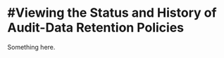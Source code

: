[title]: # (#Viewing the Status and History of Audit-Data Retention Policies)
[tags]: # (XXX)
[priority]: # (1878)
# #Viewing the Status and History of Audit-Data Retention Policies
Something here.
